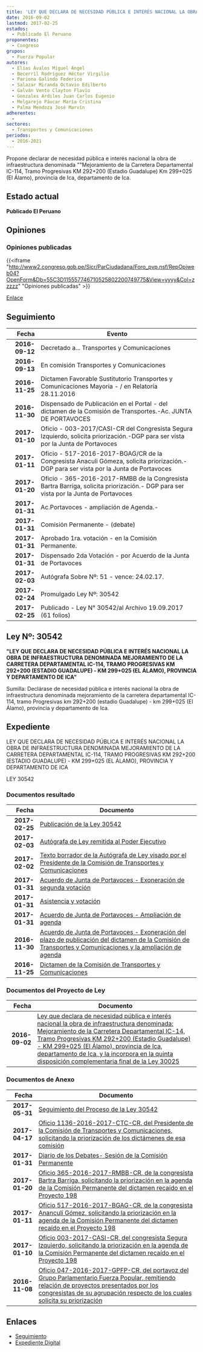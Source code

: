 ```yaml
---
title: 'LEY QUE DECLARA DE NECESIDAD PÚBLICA E INTERÉS NACIONAL LA OBRA DE INFRAESTRUCTURA DENOMINADA "MEJORAMIENTO DE LA CARRETERA DEPARTAMENTAL IC-114, TRAMO PROGRESIVAS KM 292+200 (ESTADIO GUADALUPE)-KM 299+025 (EL ÁLAMO), PROVINCIA DE ICA-DEPARTAMENTO DE ICA".'
date: 2016-09-02
lastmod: 2017-02-25
estados: 
  - Publicado El Peruano
proponentes: 
  - Congreso
grupos: 
  - Fuerza Popular
autores: 
  - Elías Ávalos Miguel Ángel
  - Becerril Rodríguez Héctor Virgilio
  - Pariona Galindo Federico
  - Salazar Miranda Octavio Edilberto
  - Galván Vento Clayton Flavio
  - Gonzales Ardiles Juan Carlos Eugenio
  - Melgarejo Páucar María Cristina
  - Palma Mendoza José Marvín
adherentes: 
  - 
sectores: 
  - Transportes y Comunicaciones
periodos: 
  - 2016-2021
---
```


Propone declarar de necesidad pública e interés nacional la obra de infraestructura denominada ""Mejoramiento de la Carretera Departamental IC-114, Tramo Progresivas KM 292+200 (Estadio Guadalupe) Km 299+025 (El Álamo), provincia de Ica, departamento de Ica.


## Estado actual

**Publicado El Peruano**

## Opiniones

### Opiniones publicadas

{{<iframe "http://www2.congreso.gob.pe/Sicr/ParCiudadana/Foro_pvp.nsf/RepOpiweb04?OpenForm&Db=55C3D115557746710525802200749775&View=yyyy&Col=zzzzz" "Opiniones publicadas" >}}

[Enlace](http://www2.congreso.gob.pe/Sicr/ParCiudadana/Foro_pvp.nsf/RepOpiweb04?OpenForm&Db=55C3D115557746710525802200749775&View=yyyy&Col=zzzzz)

## Seguimiento

| Fecha | Evento |
|------:|--------|
| **2016-09-12** | Decretado a... Transportes y Comunicaciones|
| **2016-09-13** | En comisión Transportes y Comunicaciones|
| **2016-11-25** | Dictamen Favorable Sustitutorio Transportes y Comunicaciones Mayoria - / en Relatoría 28.11.2016|
| **2016-11-30** | Dispensado de Publicación en el Portal - del dictamen de la Comisión de Transportes.-Ac. JUNTA DE PORTAVOCES|
| **2017-01-10** | Oficio - 003-2017/CASI-CR del Congresista Segura Izquierdo, solicita priorización.-DGP para ser vista por la Junta de Portavoces|
| **2017-01-11** | Oficio - 517-2016-2017-BGAG/CR de la Congresista Anaculi Gómeza, solicita priorización.- DGP para ser vista por la Junta de Portavoces|
| **2017-01-20** | Oficio - 365-2016-2017-RMBB de la Congresista Bartra Barriga, solicita priorización.- DGP para ser vista por la Junta de Portavoces|
| **2017-01-31** | Ac.Portavoces - ampliación de Agenda.-|
| **2017-01-31** | Comisión Permanente - (debate)|
| **2017-01-31** | Aprobado 1ra. votación - en la Comisión Permanente.|
| **2017-01-31** | Dispensado 2da Votación - por Acuerdo de la Junta de Portavoces|
| **2017-02-03** | Autógrafa Sobre Nº: 51 - vence: 24.02.17.|
| **2017-02-24** | Promulgado Ley Nº: 30542|
| **2017-02-25** | Publicado - Ley N° 30542/al Archivo 19.09.2017 (61 folios)|

## Ley Nº: 30542

**"LEY QUE DECLARA DE NECESIDAD PÚBLICA E INTERÉS NACIONAL LA OBRA DE INFRAESTRUCTURA DENOMINADA MEJORAMIENTO DE LA CARRETERA DEPARTAMENTAL IC-114, TRAMO PROGRESIVAS KM 292+200 (ESTADIO GUADALUPE) - KM 299+025 (EL ÁLAMO), PROVINCIA Y DEPARTAMENTO DE ICA"**

Sumilla: Declárase de necesidad pública e interés nacional la obra de infraestructura denominada mejoramiento de la carretera departamental IC-114, tramo Progresivas km 292+200 (estadio Guadalupe) - km 299+025 (El Álamo), provincia y departamento de Ica.


## Expediente

LEY QUE DECLARA DE NECESIDAD PÚBLICA E INTERÉS NACIONAL LA OBRA DE INFRAESTRUCTURA DENOMINADA MEJORAMIENTO DE LA CARRETERA DEPARTAMENTAL IC-114, TRAMO PROGRESIVAS KM 292+200 (ESTADIO GUADALUPE) - KM 299+025 (EL ÁLAMO), PROVINCIA Y DEPARTAMENTO DE ICA

LEY 30542


### Documentos resultado

| Fecha | Documento |
|------:|--------|
| **2017-02-25** | [Publicación de la Ley 30542](http://www.leyes.congreso.gob.pe/Documentos/2016_2021/ADLP/Normas_Legales/30542-LEY.pdf) |
| **2017-02-03** | [Autógrafa de Ley remitida al Poder Ejecutivo](http://www.leyes.congreso.gob.pe/Documentos/2016_2021/Autografas/Ley_y_de_Resolucion_Legislativa/AU0019820170203.pdf) |
| **2017-02-02** | [Texto borrador de la Autógrafa de Ley visado por el Presidente de la Comisión de Transportes y Comunicaciones](http://www2.congreso.gob.pe/Sicr/TraDocEstProc/Contdoc03_2011.nsf/0/d0dd8c1769a4cd41052581310076279e/$FILE/BAU0019820170202.pdf) |
| **2017-01-31** | [Acuerdo de Junta de Portavoces - Exoneración de segunda votación](http://www.leyes.congreso.gob.pe/Documentos/2016_2021/Acuerdos/Junta_Portavoces/AJP0019820170131..PDF) |
| **2017-01-31** | [Asistencia y votación](http://www.leyes.congreso.gob.pe/Documentos/2016_2021/Asistencia_y_Votacion/Proyectos_de_Ley/AVCP0019820170131.pdf) |
| **2017-01-31** | [Acuerdo de Junta de Portavoces - Ampliación de agenda](http://www.leyes.congreso.gob.pe/Documentos/2016_2021/Acuerdos/Junta_Portavoces/AJP0019820170131.pdf) |
| **2016-11-30** | [Acuerdo de Junta de Portavoces - Exoneración del plazo de publicación del dictamen de la Comisión de Transportes y Comunicaciones y la ampliación de agenda](http://www.leyes.congreso.gob.pe/Documentos/2016_2021/Acuerdos/Junta_Portavoces/AJP0019820161130.pdf) |
| **2016-11-25** | [Dictamen de la Comisión de Transportes y Comunicaciones](http://www.leyes.congreso.gob.pe/Documentos/2016_2021/Dictamenes/Proyectos_de_Ley/00198DC23MAY20161125..pdf) |

### Documentos del Proyecto de Ley

| Fecha | Documento |
|------:|--------|
| **2016-09-02** | [Ley que declara de necesidad pública e interés nacional la obra de infraestructura denominada: Mejoramiento de la Carretera Departamental IC-14, Tramo Progresivas KM 292+200 (Estadio Guadalupe) - KM 299+025 (El Álamo), provincia de Ica, departamento de Ica, y la incorpora en la quinta disposición complementaria final de la Ley 30025](http://www.leyes.congreso.gob.pe/Documentos/2016_2021/Proyectos_de_Ley_y_de_Resoluciones_Legislativas/PL0019820160902..pdf) |

### Documentos de Anexo

| Fecha | Documento |
|------:|--------|
| **2017-05-31** | [Seguimiento del Proceso de la Ley 30542](http://www.leyes.congreso.gob.pe/Documentos/2016_2021/Seguimiento_de_Proyectos_de_Ley/00198PL20170531.pdf) |
| **2017-04-17** | [Oficio 1136-2016-2017-CTC-CR, del Presidente de la Comisión de Transportes y Comunicaciones, solicitando la priorización de los dictámenes de esa comisión](http://www.leyes.congreso.gob.pe/Documentos/2016_2021/Oficios/Comisiones_Ordinarias/OFICIO-1136-2016-2017-CTC-CR.pdf) |
| **2017-01-31** | [Diario de los Debates- Sesión de la Comisión Permanente](http://www2.congreso.gob.pe/Sicr/DiarioDebates/Publicad.nsf/SesionesPleno/05256D6E0073DFE9052580B90081ED56/$FILE/PER-2016-7.pdf) |
| **2017-01-20** | [Oficio 365-2016-2017-RMBB-CR, de la congresista Bartra Barriga, solicitando la priorización en la agenda de la Comisión Permanente del dictamen recaído en el Proyecto 198](http://www.leyes.congreso.gob.pe/Documentos/2016_2021/Oficios/Congresistas/OFICIO-365-2016-2017-RMBB-CR.pdf) |
| **2017-01-11** | [Oficio 517-2016-2017-BGAG-CR, de la congresista Ananculí Gómez, solicitando la priorización en la agenda de la Comisión Permanente del dictamen recaído en el Proyecto 198](http://www.leyes.congreso.gob.pe/Documentos/2016_2021/Oficios/Congresistas/OFICIO-517-2016-2017-BGAG-CR.pdf) |
| **2017-01-10** | [Oficio 003-2017-CASI-CR, del congresista Segura Izquierdo, solicitando la priorización en la agenda de la Comisión Permanente del dictamen recaído en el Proyecto 198](http://www.leyes.congreso.gob.pe/Documentos/2016_2021/Oficios/Congresistas/OFICIO-003-2017-CASI-CR.pdf) |
| **2016-11-08** | [Oficio 047-2016-2017-GPFP-CR, del portavoz del Grupo Parlamentario Fuerza Popular, remitiendo relación de proyectos presentados por los congresistas de su agrupación respecto de los cuales solicita su priorización](http://www.leyes.congreso.gob.pe/Documentos/2016_2021/Oficios/Grupos_Parlamentarios/OF-047-2016-2017-GPFP-CR.pdf) |

## Enlaces 

- [Seguimiento](http://www2.congreso.gob.pe/Sicr/TraDocEstProc/CLProLey2016.nsf/f7fff46988ca05b1052578e100829cc7/a0bfd99d6757b96d052580220077fa1a?OpenDocument)
- [Expediente Digital](http://www2.congreso.gob.pehttp://www2.congreso.gob.pe/Sicr/TraDocEstProc/CLProLey2016.nsf/f7fff46988ca05b1052578e100829cc7/a0bfd99d6757b96d052580220077fa1a?OpenDocument&Click=05257FB7005EB655.eb71d0cf91d8294e05256cdf006b5706/$Body/0.1C6C)
